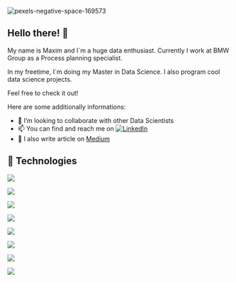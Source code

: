 ![pexels-negative-space-169573](https://user-images.githubusercontent.com/76586244/204130312-37faf66f-3921-441a-bc7c-ccf24c804396.jpg)


## Hello there! 👋

My name is Maxim and I´m a huge data enthusiast. Currently I work at BMW Group as a Process planning specialist. 

In my freetime, I´m doing my Master in Data Science. I also program cool data science projects.

Feel free to check it out!


Here are some additionally informations: 

- 🤝 I’m looking to collaborate with other Data Scientists 
- 📫 You can find and reach me on [![LinkedIn][2.2]][2]
- 📰 I also write article on [Medium]
<!-- Icons -->
[2.2]: https://raw.githubusercontent.com/MartinHeinz/MartinHeinz/master/linkedin-3-16.png (LinkedIn icon without padding)


<!-- Links to your social media accounts -->

[2]: https://de.linkedin.com/in/maxim-kiesel-904184152
[Medium]: https://medium.com/@kiesel_maxim





## 🔧 Technologies
![](https://img.shields.io/badge/CODE-PYTHON-informational?style=flat&logo=data:https://user-images.githubusercontent.com/76586244/204130992-ad97a4da-6cbf-491f-9775-2106e19f8ee5.svg;base64,<BASE64_DATA>)

![](https://img.shields.io/badge/CODE-SQL-informational?style=flat&logo=data:image/svg%2bxml;base64,<BASE64_DATA>)

![](https://img.shields.io/badge/SHELL-BASH-informational?style=flat&logo=data:image/svg%2bxml;base64,<BASE64_DATA>)

![](https://img.shields.io/badge/DATA_MANIPULATION-PANDAS-informational?style=flat&logo=data:image/svg%2bxml;base64,<BASE64_DATA>)

![](https://img.shields.io/badge/MACHINE_LEARNING-SCIKIT_LEARN-informational?style=flat&logo=data:image/svg%2bxml;base64,<BASE64_DATA>)

![](https://img.shields.io/badge/DATA_VISUALIZATION-MATPLOTLIB-informational?style=flat&logo=data:image/svg%2bxml;base64,<BASE64_DATA>)

![](https://img.shields.io/badge/DATA_VISUALIZATION-SEABORN-informational?style=flat&logo=data:image/svg%2bxml;base64,<BASE64_DATA>)

![](https://img.shields.io/badge/EDITOR-PYCHARM-informational?style=flat&logo=data:image/svg%2bxml;base64,<BASE64_DATA>)
